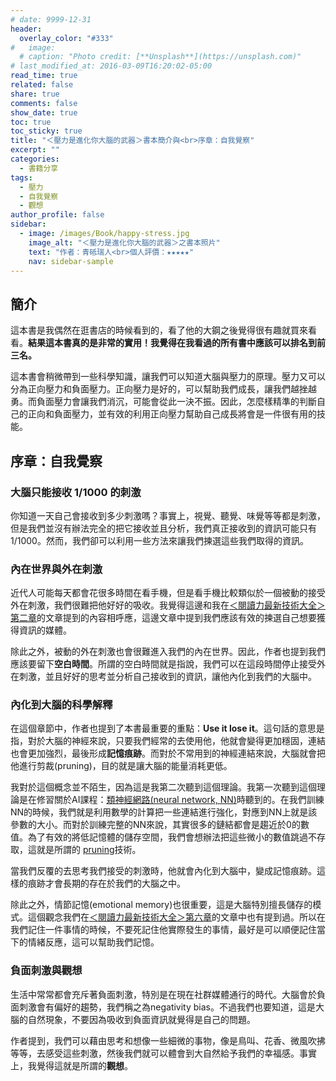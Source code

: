```yaml
---
# date: 9999-12-31
header:
  overlay_color: "#333"
#   image: 
  # caption: "Photo credit: [**Unsplash**](https://unsplash.com)"
# last_modified_at: 2016-03-09T16:20:02-05:00
read_time: true
related: false
share: true
comments: false
show_date: true
toc: true
toc_sticky: true
title: "＜壓力是進化你大腦的武器＞書本簡介與<br>序章：自我覺察"
excerpt: ""
categories:
  - 書籍分享
tags:
  - 壓力
  - 自我覺察
  - 觀想
author_profile: false
sidebar:
  - image: /images/Book/happy-stress.jpg
    image_alt: "＜壓力是進化你大腦的武器＞之書本照片"
    text: "作者：青砥瑞人<br>個人評價：★★★★★"
    nav: sidebar-sample
---
```

## 簡介
這本書是我偶然在逛書店的時候看到的，看了他的大鋼之後覺得很有趣就買來看看。**結果這本書真的是非常的實用！我覺得在我看過的所有書中應該可以排名到前三名。**

這本書會稍微帶到一些科學知識，讓我們可以知道大腦與壓力的原理。壓力又可以分為正向壓力和負面壓力。正向壓力是好的，可以幫助我們成長，讓我們越挫越勇。而負面壓力會讓我們消沉，可能會從此一決不振。因此，怎麼樣精準的判斷自己的正向和負面壓力，並有效的利用正向壓力幫助自己成長將會是一件很有用的技能。

## 序章：自我覺察
### 大腦只能接收 1/1000 的刺激
你知道一天自己會接收到多少刺激嗎？事實上，視覺、聽覺、味覺等等都是刺激，但是我們並沒有辦法完全的把它接收並且分析，我們真正接收到的資訊可能只有1/1000。然而，我們卻可以利用一些方法來讓我們揀選這些我們取得的資訊。

### 內在世界與外在刺激
近代人可能每天都會花很多時間在看手機，但是看手機比較類似於一個被動的接受外在刺激，我們很難把他好好的吸收。我覺得這邊和我在[＜閱讀力最新技術大全＞第二章](/書籍分享/reading-skill_03)的文章提到的內容相呼應，這邊文章中提到我們應該有效的揀選自己想要獲得資訊的媒體。

除此之外，被動的外在刺激也會很難進入我們的內在世界。因此，作者也提到我們應該要留下**空白時間**。所謂的空白時間就是指說，我們可以在這段時間停止接受外在刺激，並且好好的思考並分析自己接收到的資訊，讓他內化到我們的大腦中。

### 內化到大腦的科學解釋
在這個章節中，作者也提到了本書最重要的重點：**Use it lose it**。這句話的意思是指，對於大腦的神經來說，只要我們經常的去使用他，他就會變得更加穩固，連結也會更加強烈，最後形成**記憶痕跡**。而對於不常用到的神經連結來說，大腦就會把他進行剪裁(pruning)，目的就是讓大腦的能量消耗更低。

我對於這個概念並不陌生，因為這是我第二次聽到這個理論。我第一次聽到這個理論是在修習關於AI課程：[類神經網路(neural network, NN)](https://en.wikipedia.org/wiki/Neural_network_(machine_learning))時聽到的。在我們訓練NN的時候，我們就是利用數學的計算把一些連結進行強化，對應到NN上就是該參數的大小。而對於訓練完整的NN來說，其實很多的鏈結都會是趨近於0的數值。為了有效的將低記憶體的儲存空間，我們會想辦法把這些微小的數值跳過不存取，這就是所謂的 [pruning](https://en.wikipedia.org/wiki/Pruning_(artificial_neural_network))技術。

當我們反覆的去思考我們接受的刺激時，他就會內化到大腦中，變成記憶痕跡。這樣的痕跡才會長期的存在於我們的大腦之中。

除此之外，情節記憶(emotional memory)也很重要，這是大腦特別擅長儲存的模式。這個觀念我們在[＜閱讀力最新技術大全＞第六章](/書籍分享/reading-skill_06)的文章中也有提到過。所以在我們記住一件事情的時候，不要死記住他實際發生的事情，最好是可以順便記住當下的情緒反應，這可以幫助我們記憶。

### 負面刺激與觀想
生活中常常都會充斥著負面刺激，特別是在現在社群媒體通行的時代。大腦會於負面刺激會有偏好的趨勢，我們稱之為negativity bias。不過我們也要知道，這是大腦的自然現象，不要因為吸收到負面資訊就覺得是自己的問題。

作者提到，我們可以藉由思考和想像一些細微的事物，像是鳥叫、花香、微風吹拂等等，去感受這些刺激，然後我們就可以體會到大自然給予我們的幸福感。事實上，我覺得這就是所謂的**觀想**。